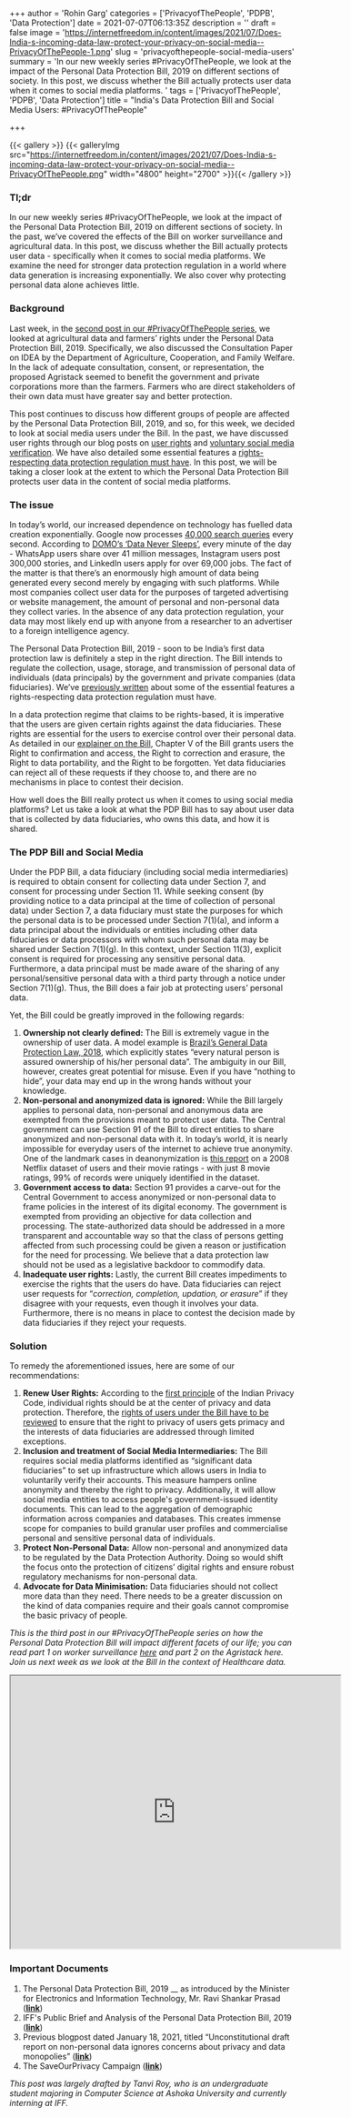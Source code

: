 +++
author = 'Rohin Garg'
categories = ['PrivacyofThePeople', 'PDPB', 'Data Protection']
date = 2021-07-07T06:13:35Z
description = ''
draft = false
image = 'https://internetfreedom.in/content/images/2021/07/Does-India-s-incoming-data-law-protect-your-privacy-on-social-media--PrivacyOfThePeople-1.png'
slug = 'privacyofthepeople-social-media-users'
summary = 'In our new weekly series  #PrivacyOfThePeople, we look at the impact of the Personal Data Protection Bill, 2019 on different sections of society.  In this post, we discuss whether the Bill actually protects user data  when it comes to social media platforms. '
tags = ['PrivacyofThePeople', 'PDPB', 'Data Protection']
title = "India's Data Protection Bill and Social Media Users: #PrivacyOfThePeople"

+++


{{< gallery >}}
{{< galleryImg  src="https://internetfreedom.in/content/images/2021/07/Does-India-s-incoming-data-law-protect-your-privacy-on-social-media--PrivacyOfThePeople.png" width="4800" height="2700" >}}{{< /gallery >}}

>>>> <form><script src="https://checkout.razorpay.com/v1/payment-button.js" data-payment_button_id="pl_HLkgeWGQLMuddp" async> </script> </form>

### **Tl;dr**

In our new weekly series  #PrivacyOfThePeople, we look at the impact of the Personal Data Protection Bill, 2019 on different sections of society. In the past, we’ve covered the effects of the Bill on worker surveillance and agricultural data. In this post, we discuss whether the Bill actually protects user data - specifically when it comes to social media platforms. We examine the need for stronger data protection regulation in a world where data generation is increasing exponentially. We also cover why protecting personal data alone achieves little.

### **Background**

Last week, in the [second post in our #PrivacyOfThePeople series](https://internetfreedom.in/privacy-of-the-people-agristack-and-farmer-issues/), we looked at agricultural data and farmers’ rights under the Personal Data Protection Bill, 2019. Specifically, we also discussed the Consultation Paper on IDEA by the Department of Agriculture, Cooperation, and Family Welfare. In the lack of adequate consultation, consent, or representation, the proposed Agristack seemed to benefit the government and private corporations more than the farmers. Farmers who are direct stakeholders of their own data must have greater say and better protection.

This post continues to discuss how different groups of people are affected by the Personal Data Protection Bill, 2019, and so, for this week, we decided to look at social media users under the Bill. In the past, we have discussed user rights through our blog posts on [user rights](https://internetfreedom.in/dataprotectiontop10-on-the-need-to-protect/) and [voluntary social media verification](https://internetfreedom.in/dataprotectiontop10-voluntary-social-media-verification/). We have also detailed some essential features a [rights-respecting data protection regulation must have](https://internetfreedom.in/essential-features-of-a-rights-respecting-data-protection-law/). In this post, we will be taking a closer look at the extent to which the Personal Data Protection Bill protects user data in the content of social media platforms.

### **The issue**

In today’s world, our increased dependence on technology has fuelled data creation exponentially. Google now processes [40,000 search queries](https://www.internetlivestats.com/google-search-statistics/) every second. According to [DOMO’s ‘Data Never Sleeps’](https://www.domo.com/learn/infographic/data-never-sleeps-8), every minute of the day - WhatsApp users share over 41 million messages, Instagram users post 300,000 stories, and LinkedIn users apply for over 69,000 jobs. The fact of the matter is that there’s an enormously high amount of data being generated every second merely by engaging with such platforms. While most companies collect user data for the purposes of targeted advertising or website management, the amount of personal and non-personal data they collect varies. In the absence of any data protection regulation, your data may most likely end up with anyone from a researcher to an advertiser to a foreign intelligence agency.

The Personal Data Protection Bill, 2019 - soon to be India’s first data protection law is definitely a step in the right direction. The Bill intends to regulate the collection, usage, storage, and transmission of personal data of individuals (data principals) by the government and private companies (data fiduciaries). We’ve [previously written](https://internetfreedom.in/essential-features-of-a-rights-respecting-data-protection-law/) about some of the essential features a rights-respecting data protection regulation must have.

In a data protection regime that claims to be rights-based, it is imperative that the users are given certain rights against the data fiduciaries. These rights are essential for the users to exercise control over their personal data. As detailed in our [explainer on the Bill](https://internetfreedom.in/startfromscratch-an-explainer-on-the-personal-data-protection-bill-2019/), Chapter V of the Bill grants users the Right to confirmation and access, the Right to correction and erasure, the Right to data portability, and the Right to be forgotten. Yet data fiduciaries can reject all of these requests if they choose to, and there are no mechanisms in place to contest their decision.

How well does the Bill really protect us when it comes to using social media platforms? Let us take a look at what the PDP Bill has to say about user data that is collected by data fiduciaries, who owns this data, and how it is shared.

### The PDP Bill and Social Media

Under the PDP Bill, a data fiduciary (including social media intermediaries) is required to obtain consent for collecting data under Section 7, and consent for processing under Section 11. While seeking consent (by providing notice to a data principal at the time of collection of personal data) under Section 7, a data fiduciary must state the purposes for which the personal data is to be processed under Section 7(1)(a), and inform a data principal about the individuals or entities including other data fiduciaries or data processors with whom such personal data may be shared under Section 7(1)(g). In this context, under Section 11(3), explicit consent is required for processing any sensitive personal data. Furthermore, a data principal must be made aware of the sharing of any personal/sensitive personal data with a third party through a notice under Section 7(1)(g). Thus, the Bill does a fair job at protecting users’ personal data.

Yet, the Bill could be greatly improved in the following regards:

1. **Ownership not clearly defined:** The Bill is extremely vague in the ownership of user data. A model example is [Brazil’s General Data Protection Law, 2018](https://iapp.org/resources/article/brazilian-data-protection-law-lgpd-english-translation/), which explicitly states “every natural person is assured ownership of his/her personal data”. The ambiguity in our Bill, however, creates great potential for misuse. Even if you have “nothing to hide”, your data may end up in the wrong hands without your knowledge.
2. **Non-personal and anonymized data is ignored:** While the Bill largely applies to personal data, non-personal and anonymous data are exempted from the provisions meant to protect user data. The Central government can use Section 91 of the Bill to direct entities to share anonymized and non-personal data with it. In today’s world, it is nearly impossible for everyday users of the internet to achieve true anonymity. One of the landmark cases in deanonymization is [this report](https://www.cs.utexas.edu/~shmat/shmat_oak08netflix.pdf) on a 2008 Netflix dataset of users and their movie ratings - with just 8 movie ratings, 99% of records were uniquely identified in the dataset.
3. **Government access to data:** Section 91 provides a carve-out for the Central Government to access anonymized or non-personal data to frame policies in the interest of its digital economy. The government is exempted from providing an objective for data collection and processing. The state-authorized data should be addressed in a more transparent and accountable way so that the class of persons getting affected from such processing could be given a reason or justification for the need for processing. We believe that a data protection law should not be used as a legislative backdoor to commodify data.
4. **Inadequate user rights:** Lastly, the current Bill creates impediments to exercise the rights that the users do have. Data fiduciaries can reject user requests for “_correction, completion, updation, or erasure_” if they disagree with your requests, even though it involves your data. Furthermore, there is no means in place to contest the decision made by data fiduciaries if they reject your requests.

### **Solution**

To remedy the aforementioned issues, here are some of our recommendations:

1. **Renew User Rights:** According to the [first principle](https://saveourprivacy.in/principles) of the Indian Privacy Code, individual rights should be at the center of privacy and data protection. Therefore, the [rights of users under the Bill have to be reviewed](https://saveourprivacy.in/media/all/Brief-PDP-Bill-25.12.2020.pdf) to ensure that the right to privacy of users gets primacy and the interests of data fiduciaries are addressed through limited exceptions.
2. **Inclusion and treatment of Social Media Intermediaries:** The Bill requires social media platforms identified as “significant data fiduciaries” to set up infrastructure which allows users in India to voluntarily verify their accounts. This measure hampers online anonymity and thereby the right to privacy. Additionally, it will allow social media entities to access people's government-issued identity documents. This can lead to the aggregation of demographic information across companies and databases. This creates immense scope for companies to build granular user profiles and commercialise personal and sensitive personal data of individuals.
3. **Protect Non-Personal Data:** Allow non-personal and anonymized data to be regulated by the Data Protection Authority. Doing so would shift the focus onto the protection of citizens’ digital rights and ensure robust regulatory mechanisms for non-personal data.
4. **Advocate for Data Minimisation:** Data fiduciaries should not collect more data than they need. There needs to be a greater discussion on the kind of data companies require and their goals cannot compromise the basic privacy of people.

_This is the third post in our #PrivacyOfThePeople series on how the Personal Data Protection Bill will impact different facets of our life; you can read part 1 on worker surveillance_ [_here_](https://internetfreedom.in/privacyofthepeople-asha-workers-and-employee-surveillance/) _and part 2 on the Agristack here. Join us next week as we look at the Bill in the context of Healthcare data._

<iframe src="https://drive.google.com/file/d/1OScvZrXwcoBHWj-A1gYX4QZ8TWY2e_5-/preview" width="580" height="480"></iframe>

### **Important Documents**

1. The Personal Data Protection Bill, 2019 __ as introduced by the Minister for Electronics and Information Technology, Mr. Ravi Shankar Prasad ([**link**](http://164.100.47.4/BillsTexts/LSBillTexts/Asintroduced/373_2019_LS_Eng.pdf))
2. IFF's Public Brief and Analysis of the Personal Data Protection Bill, 2019 ([**link**](https://saveourprivacy.in/media/all/Brief-PDP-Bill-25.12.2020.pdf))
3. Previous blogpost dated January 18, 2021, titled “Unconstitutional draft report on non-personal data ignores concerns about privacy and data monopolies” ([**link**](https://internetfreedom.in/unconstitutional-draft-report-on-non-personal-data-ignores-concerns-about-privacy-and-data-monopolies/))
4. The SaveOurPrivacy Campaign ([**link**](https://saveourprivacy.in/))

_This post was largely drafted by Tanvi Roy, who is an undergraduate student majoring in Computer Science at Ashoka University and currently interning at IFF._

> > > <form><script src="https://cdn.razorpay.com/static/widget/subscription-button.js" data-subscription_button_id="pl_HLk5qU1K35hmPH" data-button_theme="brand-color" async> </script> </form>








